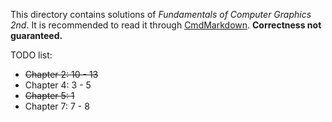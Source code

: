 This directory contains solutions of *Fundamentals of Computer Graphics 2nd*.
It is recommended to read it through [CmdMarkdown][1].
**Correctness not guaranteed.**

TODO list:
 - ~~Chapter 2: 10 - 13~~
 - Chapter 4: 3 - 5
 - ~~Chapter 5: 1~~
 - Chapter 7: 7 - 8

  [1]: https://www.zybuluo.com/